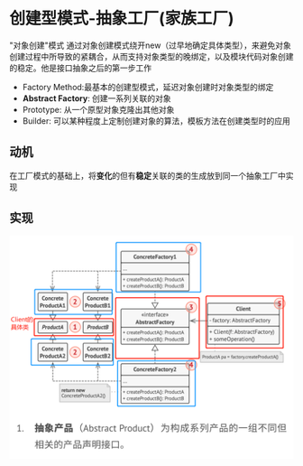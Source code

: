 # 创建型模式-抽象工厂(家族工厂)
"对象创建"模式
通过对象创建模式绕开new（过早地确定具体类型），来避免对象创建过程中所导致的紧耦合，从而支持对象类型的晚绑定，以及模块代码对象创建的稳定。他是接口抽象之后的第一步工作
- Factory Method:最基本的创建型模式，延迟对象创建时对象类型的绑定
- **Abstract Factory**: 创建一系列关联的对象
- Prototype: 从一个原型对象克隆出其他对象
- Builder: 可以某种程度上定制创建对象的算法，模板方法在创建类型时的应用
## 动机
在工厂模式的基础上，将**变化**的但有**稳定**关联的类的生成放到同一个抽象工厂中实现
## 实现
![UML](pics/12_AbstractFactory_UML.png)